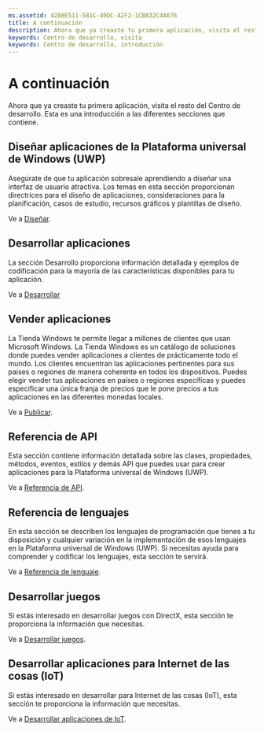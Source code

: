 ```yaml
---
ms.assetid: 4288E511-581C-49DC-A2F2-1CB832C4A676
title: A continuación
description: Ahora que ya creaste tu primera aplicación, visita el resto del Centro de desarrollo. Esta es una introducción a las diferentes secciones que contiene.'
keywords: Centro de desarrollo, visita
keywords: Centro de desarrollo, introducción
---
```

# A continuación

Ahora que ya creaste tu primera aplicación, visita el resto del Centro de desarrollo. Esta es una introducción a las diferentes secciones que contiene.

## Diseñar aplicaciones de la Plataforma universal de Windows (UWP)


Asegúrate de que tu aplicación sobresale aprendiendo a diseñar una interfaz de usuario atractiva. Los temas en esta sección proporcionan directrices para el diseño de aplicaciones, consideraciones para la planificación, casos de estudio, recursos gráficos y plantillas de diseño.

Ve a [Diseñar](http://go.microsoft.com/fwlink/p/?LinkId=533896).

## Desarrollar aplicaciones


La sección Desarrollo proporciona información detallada y ejemplos de codificación para la mayoría de las características disponibles para tu aplicación.

Ve a [Desarrollar](http://go.microsoft.com/fwlink/p/?LinkId=529575)

## Vender aplicaciones


La Tienda Windows te permite llegar a millones de clientes que usan Microsoft Windows. La Tienda Windows es un catálogo de soluciones donde puedes vender aplicaciones a clientes de prácticamente todo el mundo. Los clientes encuentran las aplicaciones pertinentes para sus países o regiones de manera coherente en todos los dispositivos. Puedes elegir vender tus aplicaciones en países o regiones específicas y puedes especificar una única franja de precios que le pone precios a tus aplicaciones en las diferentes monedas locales.

Ve a [Publicar](http://go.microsoft.com/fwlink/p/?linkid=268275).

## Referencia de API


Esta sección contiene información detallada sobre las clases, propiedades, métodos, eventos, estilos y demás API que puedes usar para crear aplicaciones para la Plataforma universal de Windows (UWP).

Ve a [Referencia de API](https://msdn.microsoft.com/en-us/library/windows/apps/br211369.aspx).

## Referencia de lenguajes


En esta sección se describen los lenguajes de programación que tienes a tu disposición y cualquier variación en la implementación de esos lenguajes en la Plataforma universal de Windows (UWP). Si necesitas ayuda para comprender y codificar los lenguajes, esta sección te servirá.

Ve a [Referencia de lenguaje](http://go.microsoft.com/fwlink/p/?LinkId=534184).

## Desarrollar juegos


Si estás interesado en desarrollar juegos con DirectX, esta sección te proporciona la información que necesitas.

Ve a [Desarrollar juegos](http://go.microsoft.com/fwlink/p/?LinkId=534184).

## Desarrollar aplicaciones para Internet de las cosas (IoT)


Si estás interesado en desarrollar para Internet de las cosas (IoT), esta sección te proporciona la información que necesitas.

Ve a [Desarrollar aplicaciones de IoT](http://go.microsoft.com/fwlink/p/?LinkId=534186).

 

 






<!--HONumber=Mar16_HO1-->


